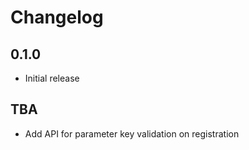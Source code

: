 # Changelog

## 0.1.0
- Initial release

## TBA
- Add API for parameter key validation on registration
